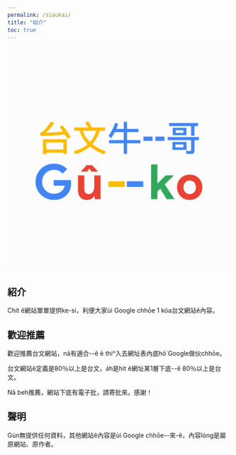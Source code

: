 ```yaml
---
permalink: /siaukai/
title: "紹介"
toc: true
---
```


![](../assets/images/logo.jpg)

## 紹介

Chit ê網站單單提供ke-si，利便大家ùi Google chhōe 1 kóa台文網站ê內容。

## 歡迎推薦

歡迎推薦台文網站，nā有適合--ê ē thiⁿ入去網址表內底hō͘ Google做伙chhōe。

台文網站ê定義是80％以上是台文，a̍h是hit ê網址某1層下底--ê 80％以上是台文。

Nā beh推薦，網站下底有電子批，請寄批來。感謝！

## 聲明

Gún無提供任何資料，其他網站ê內容是ùi Google chhōe--來-ê，內容lóng是屬原網站、原作者。
